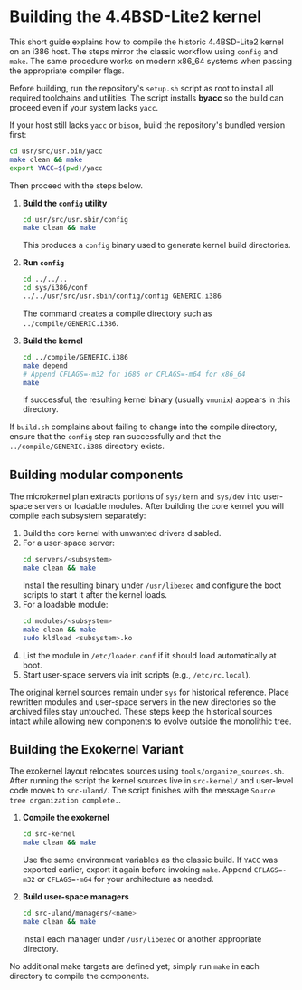 # Building the 4.4BSD-Lite2 kernel

This short guide explains how to compile the historic 4.4BSD-Lite2 kernel on an i386 host. The steps mirror the classic workflow using `config` and `make`. The same procedure works on modern x86_64 systems when passing the appropriate compiler flags.

Before building, run the repository's `setup.sh` script as root to install all required toolchains and utilities. The script installs **byacc** so the build can proceed even if your system lacks `yacc`.

If your host still lacks `yacc` or `bison`, build the repository's bundled version first:
```sh
cd usr/src/usr.bin/yacc
make clean && make
export YACC=$(pwd)/yacc
```
Then proceed with the steps below.

1. **Build the `config` utility**
   ```sh
   cd usr/src/usr.sbin/config
   make clean && make
   ```
   This produces a `config` binary used to generate kernel build directories.

2. **Run `config`**
   ```sh
   cd ../../..
   cd sys/i386/conf
   ../../usr/src/usr.sbin/config/config GENERIC.i386
   ```
   The command creates a compile directory such as `../compile/GENERIC.i386`.

3. **Build the kernel**
   ```sh
   cd ../compile/GENERIC.i386
   make depend
   # Append CFLAGS=-m32 for i686 or CFLAGS=-m64 for x86_64
   make
   ```
   If successful, the resulting kernel binary (usually `vmunix`) appears in this directory.

If `build.sh` complains about failing to change into the compile directory, ensure that the `config` step ran successfully and that the `../compile/GENERIC.i386` directory exists.

## Building modular components

The microkernel plan extracts portions of `sys/kern` and `sys/dev` into user-space servers or loadable modules.  After building the core kernel you will compile each subsystem separately:

1. Build the core kernel with unwanted drivers disabled.
2. For a user-space server:
   ```sh
   cd servers/<subsystem>
   make clean && make
   ```
   Install the resulting binary under `/usr/libexec` and configure the boot scripts to start it after the kernel loads.
3. For a loadable module:
   ```sh
   cd modules/<subsystem>
   make clean && make
   sudo kldload <subsystem>.ko
   ```
4. List the module in `/etc/loader.conf` if it should load automatically at boot.
5. Start user-space servers via init scripts (e.g., `/etc/rc.local`).

The original kernel sources remain under `sys` for historical reference. Place rewritten modules and user-space servers in the new directories so the archived files stay untouched.
These steps keep the historical sources intact while allowing new components to evolve outside the monolithic tree.

## Building the Exokernel Variant

The exokernel layout relocates sources using `tools/organize_sources.sh`. After running the script the kernel sources live in `src-kernel/` and user-level code moves to `src-uland/`. The script finishes with the message `Source tree organization complete.`.

1. **Compile the exokernel**
   ```sh
   cd src-kernel
   make clean && make
   ```
   Use the same environment variables as the classic build. If `YACC` was exported earlier, export it again before invoking `make`. Append `CFLAGS=-m32` or `CFLAGS=-m64` for your architecture as needed.

2. **Build user-space managers**
   ```sh
   cd src-uland/managers/<name>
   make clean && make
   ```
   Install each manager under `/usr/libexec` or another appropriate directory.

No additional make targets are defined yet; simply run `make` in each directory to compile the components.
